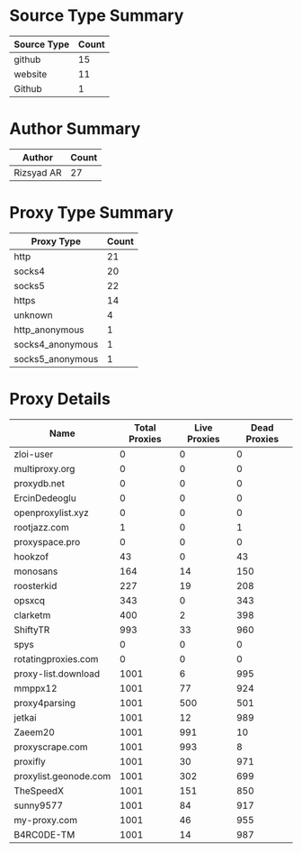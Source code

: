 # Source Type Summary

| Source Type | Count |
|-------------|-------|
| github | 15 |
| website | 11 |
| Github | 1 |


# Author Summary

| Author | Count |
|--------|-------|
| Rizsyad AR | 27 |


# Proxy Type Summary

| Proxy Type | Count |
|------------|-------|
| http | 21 |
| socks4 | 20 |
| socks5 | 22 |
| https | 14 |
| unknown | 4 |
| http_anonymous | 1 |
| socks4_anonymous | 1 |
| socks5_anonymous | 1 |


# Proxy Details

| Name | Total Proxies | Live Proxies | Dead Proxies |
|------|---------------|--------------|---------------|
| zloi-user | 0 | 0 | 0 |
| multiproxy.org | 0 | 0 | 0 |
| proxydb.net | 0 | 0 | 0 |
| ErcinDedeoglu | 0 | 0 | 0 |
| openproxylist.xyz | 0 | 0 | 0 |
| rootjazz.com | 1 | 0 | 1 |
| proxyspace.pro | 0 | 0 | 0 |
| hookzof | 43 | 0 | 43 |
| monosans | 164 | 14 | 150 |
| roosterkid | 227 | 19 | 208 |
| opsxcq | 343 | 0 | 343 |
| clarketm | 400 | 2 | 398 |
| ShiftyTR | 993 | 33 | 960 |
| spys | 0 | 0 | 0 |
| rotatingproxies.com | 0 | 0 | 0 |
| proxy-list.download | 1001 | 6 | 995 |
| mmppx12 | 1001 | 77 | 924 |
| proxy4parsing | 1001 | 500 | 501 |
| jetkai | 1001 | 12 | 989 |
| Zaeem20 | 1001 | 991 | 10 |
| proxyscrape.com | 1001 | 993 | 8 |
| proxifly | 1001 | 30 | 971 |
| proxylist.geonode.com | 1001 | 302 | 699 |
| TheSpeedX | 1001 | 151 | 850 |
| sunny9577 | 1001 | 84 | 917 |
| my-proxy.com | 1001 | 46 | 955 |
| B4RC0DE-TM | 1001 | 14 | 987 |

